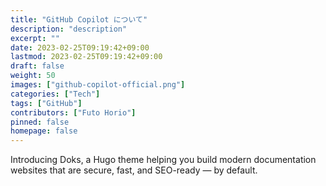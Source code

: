 ```yaml
---
title: "GitHub Copilot について"
description: "description"
excerpt: ""
date: 2023-02-25T09:19:42+09:00
lastmod: 2023-02-25T09:19:42+09:00
draft: false
weight: 50
images: ["github-copilot-official.png"]
categories: ["Tech"]
tags: ["GitHub"]
contributors: ["Futo Horio"]
pinned: false
homepage: false
---
```

Introducing Doks, a Hugo theme helping you build modern documentation websites that are secure, fast, and SEO-ready — by default.
